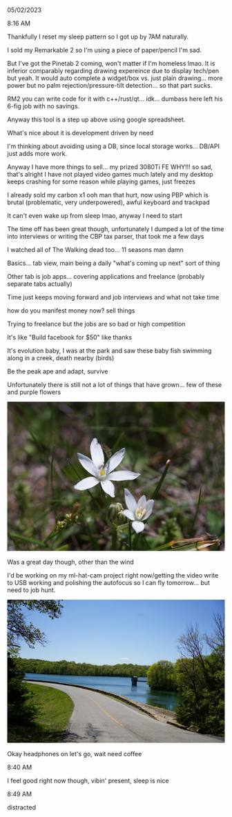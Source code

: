 05/02/2023

8:16 AM

Thankfully I reset my sleep pattern so I got up by 7AM naturally.

I sold my Remarkable 2 so I'm using a piece of paper/pencil I'm sad.

But I've got the Pinetab 2 coming, won't matter if I'm homeless lmao. It is inferior comparably regarding drawing expereince due to display tech/pen but yeah. It would auto complete a widget/box vs. just plain drawing... more power but no palm rejection/pressure-tilt detection... so that part sucks.

RM2 you can write code for it with c++/rust/qt... idk... dumbass here left his 6-fig job with no savings.

Anyway this tool is a step up above using google spreadsheet.

What's nice about it is development driven by need

I'm thinking about avoiding using a DB, since local storage works... DB/API just adds more work.

Anyway I have more things to sell... my prized 3080Ti FE WHY!!! so sad, that's alright I have not played video games much lately and my desktop keeps crashing for some reason while playing games, just freezes

I already sold my carbon x1 ooh man that hurt, now using PBP which is brutal (problematic, very underpowered), awful keyboard and trackpad

It can't even wake up from sleep lmao, anyway I need to start

The time off has been great though, unfortunately I dumped a lot of the time into interviews or writing the CBP tax parser, that took me a few days

I watched all of The Walking dead too... 11 seasons man damn

Basics... tab view, main being a daily "what's coming up next" sort of thing

Other tab is job apps... covering applications and freelance (probably separate tabs actually)

Time just keeps moving forward and job interviews and what not take time

how do you manifest money now? sell things

Trying to freelance but the jobs are so bad or high competition

It's like "Build facebook for $50" like thanks

It's evolution baby, I was at the park and saw these baby fish swimming along in a creek, death nearby (birds)

Be the peak ape and adapt, survive

Unfortunately there is still not a lot of things that have grown... few of these and purple flowers

<img src="./flowers.JPG"/>

Was a great day though, other than the wind

I'd be working on my ml-hat-cam project right now/getting the video write to USB working and polishing the autofocus so I can fly tomorrow... but need to job hunt.

<img src="./nice-day.JPG"/>

Okay headphones on let's go, wait need coffee

8:40 AM

I feel good right now though, vibin' present, sleep is nice

8:49 AM

distracted


